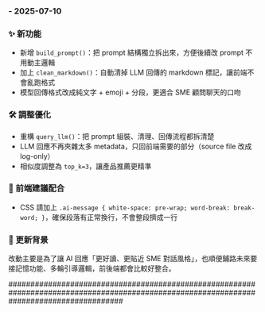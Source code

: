 ### - 2025-07-10

### ✨ 新功能
- 新增 `build_prompt()`：把 prompt 結構獨立拆出來，方便後續改 prompt 不用動主邏輯
- 加上 `clean_markdown()`：自動清掉 LLM 回傳的 markdown 標記，讓前端不會亂跑格式
- 模型回傳格式改成純文字 + emoji + 分段，更適合 SME 顧問聊天的口吻

### 🛠 調整優化
- 重構 `query_llm()`：把 prompt 組裝、清理、回傳流程都拆清楚
- LLM 回應不再夾雜太多 metadata，只回前端需要的部分（source file 改成 log-only）
- 相似度調整為 `top_k=3`，讓產品推薦更精準

### 🧪 前端建議配合
- CSS 請加上 `.ai-message { white-space: pre-wrap; word-break: break-word; }`，確保段落有正常換行，不會整段擠成一行

### 🧠 更新背景
改動主要是為了讓 AI 回應「更好讀、更貼近 SME 對話風格」，也順便鋪路未來要接記憶功能、多輪引導邏輯，前後端都會比較好整合。

##########################################################################################################################################
